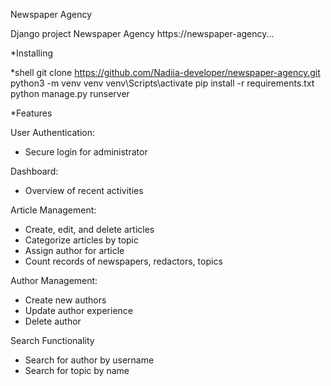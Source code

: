 Newspaper Agency

Django project Newspaper Agency
https://newspaper-agency...

*Installing

*shell
git clone https://github.com/Nadiia-developer/newspaper-agency.git
python3 -m venv venv
venv\Scripts\activate
pip install -r requirements.txt
python manage.py runserver

*Features

User Authentication:
- Secure login for administrator


Dashboard:
- Overview of recent activities

Article Management:
- Create, edit, and delete articles
- Categorize articles by topic
- Assign author for article
- Count records of newspapers, redactors, topics

Author Management:
- Create new authors
- Update author experience
- Delete author

Search Functionality
- Search for author by username
- Search for topic by name
